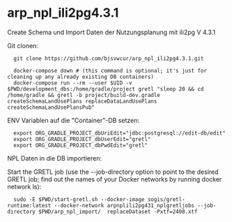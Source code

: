 # arp_npl_ili2pg4.3.1
Create Schema und Import Daten der Nutzungsplanung mit ili2pg V 4.3.1

Git clonen:
```
  git clone https://github.com/bjsvwcur/arp_npl_ili2pg4.3.1.git
```

```
  docker-compose down # (this command is optional; it's just for cleaning up any already existing DB containers)
  docker-compose run --rm --user $UID -v $PWD/development_dbs:/home/gradle/project gretl "sleep 20 && cd /home/gradle && gretl -b project/build-dev.gradle createSchemaLandUsePlans replaceDataLandUsePlans createSchemaLandUsePlansPub"
```

ENV Variablen auf die "Container"-DB setzen:
```
  export ORG_GRADLE_PROJECT_dbUriEdit="jdbc:postgresql://edit-db/edit"
  export ORG_GRADLE_PROJECT_dbUserEdit="gretl"
  export ORG_GRADLE_PROJECT_dbPwdEdit="gretl"
```

NPL Daten in die DB importieren:

Start the GRETL job (use the --job-directory option to point to the desired GRETL job; find out the names of your Docker networks by running docker network ls):
```
  sudo -E $PWD/start-gretl.sh --docker-image sogis/gretl-runtime:latest --docker-network arpnplili2pg431_nplgretljobs --job-directory $PWD/arp_npl_import/  replaceDataset -Pxtf=2408.xtf
```
